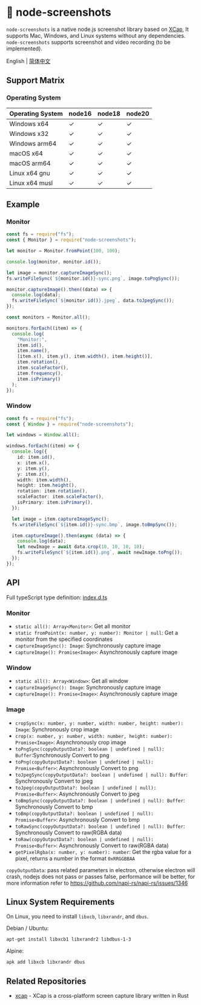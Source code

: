 # 📸 node-screenshots

`node-screenshots` is a native node.js screenshot library based on [XCap](https://github.com/nashaofu/xcap), It supports Mac, Windows, and Linux systems without any dependencies. `node-screenshots` supports screenshot and video recording (to be implemented).

English | [简体中文](README-zh_CN.md)

## Support Matrix

### Operating System

| Operating System | node16 | node18 | node20 |
| ---------------- | ------ | ------ | ------ |
| Windows x64      | ✓      | ✓      | ✓      |
| Windows x32      | ✓      | ✓      | ✓      |
| Windows arm64    | ✓      | ✓      | ✓      |
| macOS x64        | ✓      | ✓      | ✓      |
| macOS arm64      | ✓      | ✓      | ✓      |
| Linux x64 gnu    | ✓      | ✓      | ✓      |
| Linux x64 musl   | ✓      | ✓      | ✓      |

## Example

### Monitor

```ts
const fs = require("fs");
const { Monitor } = require("node-screenshots");

let monitor = Monitor.fromPoint(100, 100);

console.log(monitor, monitor.id());

let image = monitor.captureImageSync();
fs.writeFileSync(`${monitor.id()}-sync.png`, image.toPngSync());

monitor.captureImage().then((data) => {
  console.log(data);
  fs.writeFileSync(`${monitor.id()}.jpeg`, data.toJpegSync());
});

const monitors = Monitor.all();

monitors.forEach((item) => {
  console.log(
    "Monitor:",
    item.id(),
    item.name(),
    [item.x(), item.y(), item.width(), item.height()],
    item.rotation(),
    item.scaleFactor(),
    item.frequency(),
    item.isPrimary()
  );
});
```

### Window

```ts
const fs = require("fs");
const { Window } = require("node-screenshots");

let windows = Window.all();

windows.forEach((item) => {
  console.log({
    id: item.id(),
    x: item.x(),
    y: item.y(),
    y: item.z(),
    width: item.width(),
    height: item.height(),
    rotation: item.rotation(),
    scaleFactor: item.scaleFactor(),
    isPrimary: item.isPrimary(),
  });

  let image = item.captureImageSync();
  fs.writeFileSync(`${item.id()}-sync.bmp`, image.toBmpSync());

  item.captureImage().then(async (data) => {
    console.log(data);
    let newImage = await data.crop(10, 10, 10, 10);
    fs.writeFileSync(`${item.id()}.png`, await newImage.toPng());
  });
});
```

## API

Full typeScript type definition: [index.d.ts](./index.d.ts)

### Monitor

- `static all(): Array<Monitor>`: Get all monitor
- `static fromPoint(x: number, y: number): Monitor | null`: Get a monitor from the specified coordinates
- `captureImageSync(): Image`: Synchronously capture image
- `captureImage(): Promise<Image>`: Asynchronously capture image

### Window

- `static all(): Array<Window>`: Get all window
- `captureImageSync(): Image`: Synchronously capture image
- `captureImage(): Promise<Image>`: Asynchronously capture image

### Image

- `cropSync(x: number, y: number, width: number, height: number): Image`: Synchronously crop image
- `crop(x: number, y: number, width: number, height: number): Promise<Image>`: Asynchronously crop image
- `toPngSync(copyOutputData?: boolean | undefined | null): Buffer`:Synchronously Convert to png
- `toPng(copyOutputData?: boolean | undefined | null): Promise<Buffer>`: Asynchronously Convert to png
- `toJpegSync(copyOutputData?: boolean | undefined | null): Buffer`: Synchronously Convert to jpeg
- `toJpeg(copyOutputData?: boolean | undefined | null): Promise<Buffer>`: Asynchronously Convert to jpeg
- `toBmpSync(copyOutputData?: boolean | undefined | null): Buffer`: Synchronously Convert to bmp
- `toBmp(copyOutputData?: boolean | undefined | null): Promise<Buffer>`: Asynchronously Convert to bmp
- `toRawSync(copyOutputData?: boolean | undefined | null): Buffer`: Synchronously Convert to raw(RGBA data)
- `toRaw(copyOutputData?: boolean | undefined | null): Promise<Buffer>`: Asynchronously Convert to raw(RGBA data)
- `getPixelRgba(x: number, y: number): number`: Get the rgba value for a pixel, returns a number in the format `0xRRGGBBAA`

`copyOutputData`: pass related parameters in electron, otherwise electron will crash, nodejs does not pass or passes false, performance will be better, for more information refer to https://github.com/napi-rs/napi-rs/issues/1346

## Linux System Requirements

On Linux, you need to install `libxcb`, `libxrandr`, and `dbus`.

Debian / Ubuntu:

```sh
apt-get install libxcb1 libxrandr2 libdbus-1-3
```

Alpine:

```sh
apk add libxcb libxrandr dbus
```

## Related Repositories

- [xcap](https://github.com/nashaofu/xcap) - XCap is a cross-platform screen capture library written in Rust
